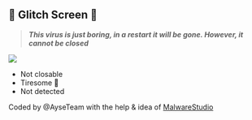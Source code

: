 ## 🦠 Glitch Screen 🦠

> ***This virus is just boring, in a restart it will be gone. However, it cannot be closed***

![](https://cdn.discordapp.com/attachments/630791610090913815/935563925825671258/unknown.png)
>
- Not closable
- Tiresome 🦄
- Not detected


Coded by @AyseTeam with the help & idea of [MalwareStudio](https://github.com/MalwareStudio "MalwareStudio Github")
